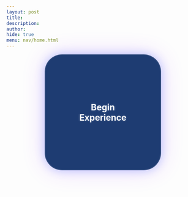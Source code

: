 ```yaml
---
layout: post
title:
description:
author:
hide: true
menu: nav/home.html
---
```


<style>
  body.fade-out {
    opacity: 0;
    transition: opacity 1s ease;
  }

  .circle {
    height: 300px;
    width: 300px;
    background-color: #1e3c72;
    border-radius: 15%;
    display: inline-block;
    cursor: pointer;
    position: relative;
    box-shadow: 0 0 25px rgba(50, 100, 255, 0.3), 0 0 60px rgba(150, 50, 255, 0.2);
    border: 2px solid rgba(255, 255, 255, 0.1);
    overflow: hidden;
    transition: background-color 0.4s ease;
  }

  .circle:hover {
    background-color: #8e24aa;
    box-shadow: 0 0 30px rgba(142, 36, 170, 0.5), 0 0 70px rgba(142, 36, 170, 0.3);
  }

  .text {
    position: absolute;
    top: 50%;
    left: 50%;
    transform: translate(-50%, -50%);
    font-weight: bold;
    color: white;
    font-size: 1.6em;
    text-shadow: 0 0 5px rgba(255, 255, 255, 0.2);
    pointer-events: none;
    z-index: 2;
  }

  .particle {
    position: absolute;
    width: 6px;
    height: 6px;
    border-radius: 50%;
    background: white;
    pointer-events: none;
    z-index: 1;
    animation: particle-explode 0.8s ease-out forwards;
  }

  @keyframes particle-explode {
    0% {
      transform: translate(0, 0) scale(1);
      opacity: 1;
    }
    100% {
      transform: translate(var(--x), var(--y)) scale(0.5);
      opacity: 0;
    }
  }
</style>

<div style="text-align: center;">
  <div class="circle" id="startButton">
    <div class="text">Begin Experience</div>
  </div>
</div>

<script>
  const button = document.getElementById("startButton");

  button.addEventListener("click", () => {
    // Particle explosion
    for (let i = 0; i < 50; i++) {
      const particle = document.createElement("div");
      particle.className = "particle";

      // Random position
      const angle = Math.random() * 2 * Math.PI;
      const radius = Math.random() * 150 + 50;
      const x = Math.cos(angle) * radius + "px";
      const y = Math.sin(angle) * radius + "px";

      particle.style.setProperty("--x", x);
      particle.style.setProperty("--y", y);

      // Random start position inside button
      const rect = button.getBoundingClientRect();
      particle.style.left = rect.left + rect.width / 2 + "px";
      particle.style.top = rect.top + rect.height / 2 + "px";

      document.body.appendChild(particle);

      // Remove after animation
      setTimeout(() => particle.remove(), 800);
    }

    // Fade out entire page
    document.body.classList.add("fade-out");

    // Navigate after animation
    setTimeout(() => {
      window.location.href = "https://frogpants.github.io/Project-Bitshift/original-renders/First-Demo-Project.html";
    }, 1000);
  });
</script>
